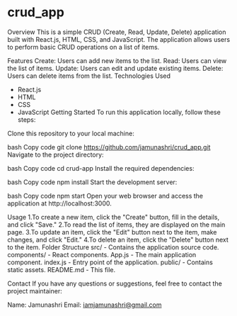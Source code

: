 # crud_app

Overview
    This is a simple CRUD (Create, Read, Update, Delete) application built with React.js, HTML, CSS, and JavaScript. The application allows users to perform basic CRUD operations on a list of items.

Features
    Create: Users can add new items to the list.
    Read: Users can view the list of items.
    Update: Users can edit and update existing items.
    Delete: Users can delete items from the list.
Technologies Used
   * React.js
   * HTML
   * CSS
   * JavaScript
Getting Started
To run this application locally, follow these steps:

Clone this repository to your local machine:

bash
Copy code
git clone https://github.com/jamunashri/crud_app.git 
Navigate to the project directory:

bash
Copy code
cd crud-app
Install the required dependencies:

bash
Copy code
npm install
Start the development server:

bash
Copy code
npm start
Open your web browser and access the application at http://localhost:3000.

Usage
   1.To create a new item, click the "Create" button, fill in the details, and click "Save."
   2.To read the list of items, they are displayed on the main page.
   3.To update an item, click the "Edit" button next to the item, make changes, and click "Edit."
   4.To delete an item, click the "Delete" button next to the item.
Folder Structure
    src/ - Contains the application source code.
    components/ - React components.
    App.js - The main application component.
    index.js - Entry point of the application.
    public/ - Contains static assets.
    README.md - This file.

Contact
    If you have any questions or suggestions, feel free to contact the project maintainer:

Name: Jamunashri
Email: iamjamunashri@gmail.com








